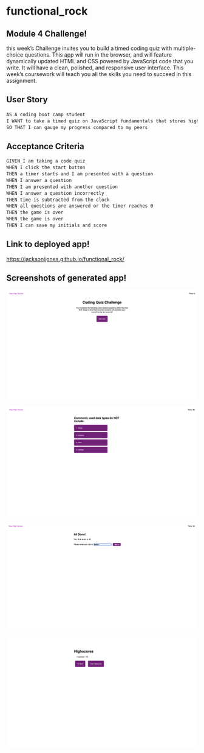 # functional_rock

## Module 4 Challenge!

this week’s Challenge invites you to build a timed coding quiz with multiple-choice questions. This app will run in the browser, and will feature dynamically updated HTML and CSS powered by JavaScript code that you write. It will have a clean, polished, and responsive user interface. This week’s coursework will teach you all the skills you need to succeed in this assignment.

## User Story

```md
AS A coding boot camp student
I WANT to take a timed quiz on JavaScript fundamentals that stores high scores
SO THAT I can gauge my progress compared to my peers
```

## Acceptance Criteria

```md
GIVEN I am taking a code quiz
WHEN I click the start button
THEN a timer starts and I am presented with a question
WHEN I answer a question
THEN I am presented with another question
WHEN I answer a question incorrectly
THEN time is subtracted from the clock
WHEN all questions are answered or the timer reaches 0
THEN the game is over
WHEN the game is over
THEN I can save my initials and score
```

## Link to deployed app!

https://jacksonjjones.github.io/functional_rock/

## Screenshots of generated app!

![Screenshot of Deployed app](assets/screenshots/home.png)

![Screenshot of Deployed app](assets/screenshots/questions.png)

![Screenshot of Deployed app](assets/screenshots/finishedquiz.png)

![Screenshot of Deployed app](assets/screenshots/highscores.png)
